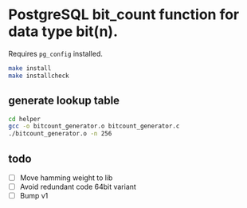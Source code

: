 # PostgreSQL bit_count function for data type bit(n).
Requires `pg_config` installed.

```sh
make install
make installcheck
```

## generate lookup table
```sh
cd helper
gcc -o bitcount_generator.o bitcount_generator.c
./bitcount_generator.o -n 256
```

## todo
* [ ] Move hamming weight to lib
* [ ] Avoid redundant code 64bit variant
* [ ] Bump v1
